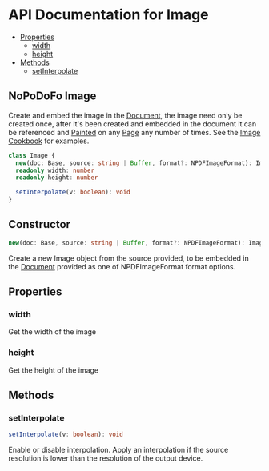# API Documentation for Image
* [Properties](#properties)
  * [width](#width)
  * [height](#height)
* [Methods](#methods)
  * [setInterpolate](#setInterpolate)

## NoPoDoFo Image
Create and embed the image in the [Document](./document.md), the image need only be created once, after it's been created and embedded
in the document it can be referenced and [Painted](./painter.md) on any [Page](./page.md) any number of times. See the [Image Cookbook](./cookbook/images.md)
for examples.

```typescript
class Image {
  new(doc: Base, source: string | Buffer, format?: NPDFImageFormat): Image
  readonly width: number
  readonly height: number

  setInterpolate(v: boolean): void
}
```

## Constructor
```typescript
new(doc: Base, source: string | Buffer, format?: NPDFImageFormat): Image
```
Create a new Image object from the source provided, to be embedded in the [Document](./document.md) provided as one of NPDFImageFormat format options.

## Properties

### width
Get the width of the image

### height
Get the height of the image

## Methods

### setInterpolate
```typescript
setInterpolate(v: boolean): void
```
Enable or disable interpolation. Apply an interpolation if the source resolution is lower than the resolution of the output device.